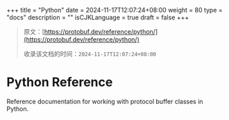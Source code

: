 +++
title = "Python"
date = 2024-11-17T12:07:24+08:00
weight = 80
type = "docs"
description = ""
isCJKLanguage = true
draft = false
+++

> 原文：[https://protobuf.dev/reference/python/](https://protobuf.dev/reference/python/)
>
> 收录该文档的时间：`2024-11-17T12:07:24+08:00`

# Python Reference

Reference documentation for working with protocol buffer classes in Python.
